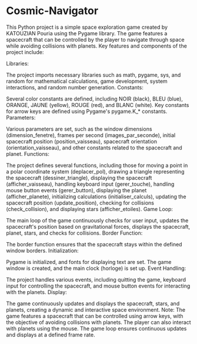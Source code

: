 # Cosmic-Navigator

This Python project is a simple space exploration game created by KATOUZIAN Pouria using the Pygame library. The game features a spacecraft that can be controlled by the player to navigate through space while avoiding collisions with planets. Key features and components of the project include:

Libraries:

The project imports necessary libraries such as math, pygame, sys, and random for mathematical calculations, game development, system interactions, and random number generation.
Constants:

Several color constants are defined, including NOIR (black), BLEU (blue), ORANGE, JAUNE (yellow), ROUGE (red), and BLANC (white).
Key constants for arrow keys are defined using Pygame's pygame.K_* constants.
Parameters:

Various parameters are set, such as the window dimensions (dimension_fenetre), frames per second (images_par_seconde), initial spacecraft position (position_vaisseau), spacecraft orientation (orientation_vaisseau), and other constants related to the spacecraft and planet.
Functions:

The project defines several functions, including those for moving a point in a polar coordinate system (deplacer_pol), drawing a triangle representing the spacecraft (dessiner_triangle), displaying the spacecraft (afficher_vaisseau), handling keyboard input (gerer_touche), handling mouse button events (gerer_button), displaying the planet (afficher_planete), initializing calculations (initialiser_calculs), updating the spacecraft position (update_position), checking for collisions (check_collision), and displaying stars (afficher_etoiles).
Game Loop:

The main loop of the game continuously checks for user input, updates the spacecraft's position based on gravitational forces, displays the spacecraft, planet, stars, and checks for collisions.
Border Function:

The border function ensures that the spacecraft stays within the defined window borders.
Initialization:

Pygame is initialized, and fonts for displaying text are set. The game window is created, and the main clock (horloge) is set up.
Event Handling:

The project handles various events, including quitting the game, keyboard input for controlling the spacecraft, and mouse button events for interacting with the planets.
Display:

The game continuously updates and displays the spacecraft, stars, and planets, creating a dynamic and interactive space environment.
Note: The game features a spacecraft that can be controlled using arrow keys, with the objective of avoiding collisions with planets. The player can also interact with planets using the mouse. The game loop ensures continuous updates and displays at a defined frame rate.
